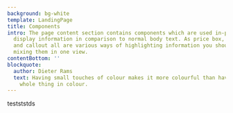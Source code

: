 ```yaml
---
background: bg-white
template: LandingPage
title: Components
intro: The page content section contains components which are used in-page to
  display information in comparison to normal body text. As price box, value box
  and callout all are various ways of highlighting information you should avoid
  mixing them in one view.
contentBottom: ''
blockquote:
  author: Dieter Rams
  text: Having small touches of colour makes it more colourful than having the
    whole thing in colour.
---
```

testststds